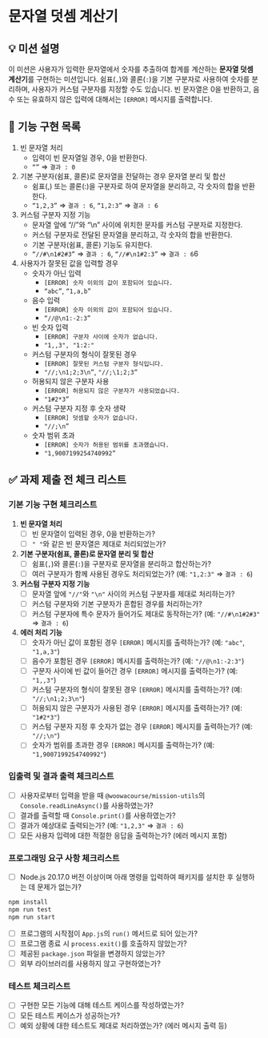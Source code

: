 # **문자열 덧셈 계산기**

## 💡 미션 설명

이 미션은 사용자가 입력한 문자열에서 숫자를 추출하여 합계를 계산하는 **문자열 덧셈 계산기**를 구현하는 미션입니다. 쉼표(`,`)와 콜론(`:`)을 기본 구분자로 사용하여 숫자를 분리하며, 사용자가 커스텀 구분자를 지정할 수도 있습니다. 빈 문자열은 0을 반환하고, 음수 또는 유효하지 않은 입력에 대해서는 `[ERROR]` 메시지를 출력합니다.

## 🔎 **기능 구현 목록**

1. 빈 문자열 처리
    - 입력이 빈 문자열일 경우, 0을 반환한다.
    - `“”` ⇒ `결과 : 0`
2. 기본 구분자(쉼표, 콜론)로 문자열을 전달하는 경우 문자열 분리 및 합산
    - 쉼표(,) 또는 콜론(:)을 구분자로 하여 문자열을 분리하고, 각 숫자의 합을 반환한다.
    - `“1,2,3”` ⇒ `결과 : 6`, `“1,2:3”` ⇒ `결과 : 6`
3. 커스텀 구분자 지정 기능
    - 문자열 앞에 “//”와 “\n” 사이에 위치한 문자를 커스텀 구분자로 지정한다.
    - 커스텀 구분자로 전달된 문자열을 분리하고, 각 숫자의 합을 반환한다.
    - 기본 구분자(쉼표, 콜론) 기능도 유지한다.
    - `“//#\n1#2#3”` ⇒ `결과 : 6`, `“//#\n1#2:3”` ⇒ `결과 : 6`6
4. 사용자가 잘못된 값을 입력할 경우
    - 숫자가 아닌 입력
        - `[ERROR] 숫자 이외의 값이 포함되어 있습니다.`
        - `“abc”`, `“1,a,b”`
    - 음수 입력
        - `[ERROR] 숫자 이외의 값이 포함되어 있습니다.`
        - `“//@\n1:-2:3”`
    - 빈 숫자 입력
        - `[ERROR] 구분자 사이에 숫자가 없습니다.`
        - `"1,,3", "1:2:"`
    - 커스텀 구분자의 형식이 잘못된 경우
        - `[ERROR] 잘못된 커스텀 구분자 형식입니다.`
        - `"//;\n1;2;3\n”`, `"//;\1;2;3”`
    - 허용되지 않은 구분자 사용
        - `[ERROR] 허용되지 않은 구분자가 사용되었습니다.`
        - `"1#2*3”`
    - 커스텀 구분자 지정 후 숫자 생략
        - `[ERROR] 덧셈할 숫자가 없습니다.`
        - `"//;\n”`
    - 숫자 범위 초과
        - `[ERROR] 숫자가 허용된 범위를 초과했습니다.`
        - `"1,9007199254740992”`

## ✅ **과제 제출 전 체크 리스트**

### **기본 기능 구현 체크리스트**

1. **빈 문자열 처리**
    - [ ]  빈 문자열이 입력된 경우, 0을 반환하는가?
    - [ ]  `" "`와 같은 빈 문자열은 제대로 처리되었는가?
2. **기본 구분자(쉼표, 콜론)로 문자열 분리 및 합산**
    - [ ]  쉼표(`,`)와 콜론(`:`)을 구분자로 문자열을 분리하고 합산하는가?
    - [ ]  여러 구분자가 함께 사용된 경우도 처리되었는가? (예: `"1,2:3"` ⇒ `결과 : 6`)
3. **커스텀 구분자 지정 기능**
    - [ ]  문자열 앞에 `"//"`와 `"\n"` 사이의 커스텀 구분자를 제대로 처리하는가?
    - [ ]  커스텀 구분자와 기본 구분자가 혼합된 경우를 처리하는가?
    - [ ]  커스텀 구분자에 특수 문자가 들어가도 제대로 동작하는가? (예: `"//#\n1#2#3"` ⇒ `결과 : 6`)
4. **에러 처리 기능**
    - [ ]  숫자가 아닌 값이 포함된 경우 `[ERROR]` 메시지를 출력하는가? (예: `"abc"`, `"1,a,3"`)
    - [ ]  음수가 포함된 경우 `[ERROR]` 메시지를 출력하는가? (예: `"//@\n1:-2:3"`)
    - [ ]  구분자 사이에 빈 값이 들어간 경우 `[ERROR]` 메시지를 출력하는가? (예: `"1,,3"`)
    - [ ]  커스텀 구분자의 형식이 잘못된 경우 `[ERROR]` 메시지를 출력하는가? (예: `"//;\n1;2;3\n"`)
    - [ ]  허용되지 않은 구분자가 사용된 경우 `[ERROR]` 메시지를 출력하는가? (예: `"1#2*3"`)
    - [ ]  커스텀 구분자 지정 후 숫자가 없는 경우 `[ERROR]` 메시지를 출력하는가? (예: `"//;\n"`)
    - [ ]  숫자가 범위를 초과한 경우 `[ERROR]` 메시지를 출력하는가? (예: `"1,9007199254740992"`)

### **입출력 및 결과 출력 체크리스트**

- [ ]  사용자로부터 입력을 받을 때 `@woowacourse/mission-utils`의 `Console.readLineAsync()`를 사용하였는가?
- [ ]  결과를 출력할 때 `Console.print()`를 사용하였는가?
- [ ]  결과가 예상대로 출력되는가? (예: `"1,2,3"` ⇒ `결과 : 6`)
- [ ]  모든 사용자 입력에 대한 적절한 응답을 출력하는가? (에러 메시지 포함)

### **프로그래밍 요구 사항 체크리스트**

- [ ]  Node.js 20.17.0 버전 이상이며 아래 명령을 입력하여 패키지를 설치한 후 실행하는 데 문제가 없는가?

```jsx
npm install
npm run test
npm run start
```

- [ ]  프로그램의 시작점이 `App.js`의 `run()` 메서드로 되어 있는가?
- [ ]  프로그램 종료 시 `process.exit()`를 호출하지 않았는가?
- [ ]  제공된 `package.json` 파일을 변경하지 않았는가?
- [ ]  외부 라이브러리를 사용하지 않고 구현하였는가?

### **테스트 체크리스트**

- [ ]  구현한 모든 기능에 대해 테스트 케이스를 작성하였는가?
- [ ]  모든 테스트 케이스가 성공하는가?
- [ ]  예외 상황에 대한 테스트도 제대로 처리하였는가? (에러 메시지 출력 등)
